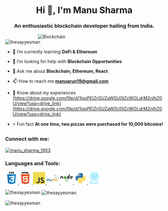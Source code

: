 <h1 align="center">Hi 👋, I'm Manu Sharma</h1>
<h3 align="center">An enthusiastic blockchain developer hailing from India.</h3>
<img align="right" alt="Blockchain" width="400" src="https://i.gifer.com/6z8J.gif">

<p align="left"> <img src="https://komarev.com/ghpvc/?username=thesayyesman&label=Profile%20views&color=0e75b6&style=flat" alt="thesayyesman" /> </p>

- 🌱 I’m currently learning **DeFi & Ethereum**

- 🤝 I’m looking for help with **Blockchain Opportunities**

- 💬 Ask me about **Blockchain, Ethereum, React**

- 📫 How to reach me **manuarun19@gmail.com**

- 📄 Know about my experiences [https://drive.google.com/file/d/1igsPEIZrGUZaWSU0IZcWOLdrM2nIhZ0U/view?usp=drive_link](https://drive.google.com/file/d/1igsPEIZrGUZaWSU0IZcWOLdrM2nIhZ0U/view?usp=drive_link)

- ⚡ Fun fact **At one time, two pizzas were purchased for 10,000 bitcoins!**

<h3 align="left">Connect with me:</h3>
<p align="left">
<a href="https://instagram.com/manu_sharma_1903" target="blank"><img align="center" src="https://raw.githubusercontent.com/rahuldkjain/github-profile-readme-generator/master/src/images/icons/Social/instagram.svg" alt="manu_sharma_1903" height="30" width="40" /></a>
</p>

<h3 align="left">Languages and Tools:</h3>
<p align="left"> <a href="https://www.w3schools.com/css/" target="_blank" rel="noreferrer"> <img src="https://raw.githubusercontent.com/devicons/devicon/master/icons/css3/css3-original-wordmark.svg" alt="css3" width="40" height="40"/> </a> <a href="https://www.w3.org/html/" target="_blank" rel="noreferrer"> <img src="https://raw.githubusercontent.com/devicons/devicon/master/icons/html5/html5-original-wordmark.svg" alt="html5" width="40" height="40"/> </a> <a href="https://developer.mozilla.org/en-US/docs/Web/JavaScript" target="_blank" rel="noreferrer"> <img src="https://raw.githubusercontent.com/devicons/devicon/master/icons/javascript/javascript-original.svg" alt="javascript" width="40" height="40"/> </a> <a href="https://www.mysql.com/" target="_blank" rel="noreferrer"> <img src="https://raw.githubusercontent.com/devicons/devicon/master/icons/mysql/mysql-original-wordmark.svg" alt="mysql" width="40" height="40"/> </a> <a href="https://nodejs.org" target="_blank" rel="noreferrer"> <img src="https://raw.githubusercontent.com/devicons/devicon/master/icons/nodejs/nodejs-original-wordmark.svg" alt="nodejs" width="40" height="40"/> </a> <a href="https://www.python.org" target="_blank" rel="noreferrer"> <img src="https://raw.githubusercontent.com/devicons/devicon/master/icons/python/python-original.svg" alt="python" width="40" height="40"/> </a> <a href="https://reactjs.org/" target="_blank" rel="noreferrer"> <img src="https://raw.githubusercontent.com/devicons/devicon/master/icons/react/react-original-wordmark.svg" alt="react" width="40" height="40"/> </a> </p>

<p><img align="left" src="https://github-readme-stats.vercel.app/api/top-langs?username=thesayyesman&show_icons=true&locale=en&layout=compact" alt="thesayyesman" /></p>

<p>&nbsp;<img align="center" src="https://github-readme-stats.vercel.app/api?username=thesayyesman&show_icons=true&locale=en" alt="thesayyesman" /></p>

<p><img align="center" src="https://github-readme-streak-stats.herokuapp.com/?user=thesayyesman&" alt="thesayyesman" /></p>
